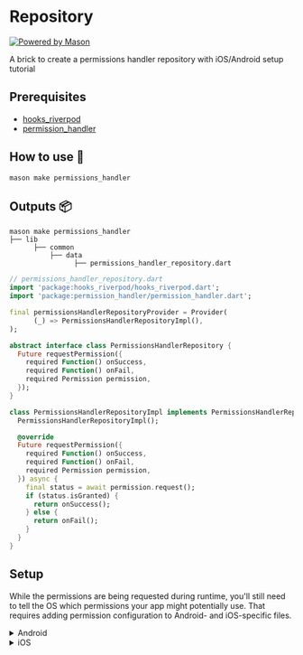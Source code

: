 # Repository

[![Powered by Mason](https://img.shields.io/endpoint?url=https%3A%2F%2Ftinyurl.com%2Fmason-badge)](https://github.com/felangel/mason)

A brick to create a permissions handler repository with iOS/Android setup tutorial

## Prerequisites

- [hooks_riverpod](https://pub.dev/packages/hooks_riverpod)
- [permission_handler](https://pub.dev/packages/permission_handler)

## How to use 🚀

```
mason make permissions_handler
```

## Outputs 📦

```
mason make permissions_handler
├── lib
      ├── common
          ├── data
                ├── permissions_handler_repository.dart
```

```dart
// permissions_handler_repository.dart
import 'package:hooks_riverpod/hooks_riverpod.dart';
import 'package:permission_handler/permission_handler.dart';

final permissionsHandlerRepositoryProvider = Provider(
      (_) => PermissionsHandlerRepositoryImpl(),
);

abstract interface class PermissionsHandlerRepository {
  Future requestPermission({
    required Function() onSuccess,
    required Function() onFail,
    required Permission permission,
  });
}

class PermissionsHandlerRepositoryImpl implements PermissionsHandlerRepository {
  PermissionsHandlerRepositoryImpl();

  @override
  Future requestPermission({
    required Function() onSuccess,
    required Function() onFail,
    required Permission permission,
  }) async {
    final status = await permission.request();
    if (status.isGranted) {
      return onSuccess();
    } else {
      return onFail();
    }
  }
}
```


## Setup

While the permissions are being requested during runtime, you'll still need to tell the OS which permissions your app might potentially use. That requires adding permission configuration to Android- and iOS-specific files.

<details>
<summary>Android</summary>

Add permissions to your `AndroidManifest.xml` file.
There's a `debug`, `main` and `profile` version which are chosen depending on how you start your app.
In general, it's sufficient to add permission only to the `main` version.
[Here](https://github.com/Baseflow/flutter-permission-handler/blob/master/permission_handler/example/android/app/src/main/AndroidManifest.xml)'s an example `AndroidManifest.xml` with a complete list of all possible permissions.

</details>

<details>
<summary>iOS</summary>

Add permission to your `Info.plist` file.
[Here](https://github.com/Baseflow/flutter-permission-handler/blob/master/permission_handler/example/ios/Runner/Info.plist)'s an example `Info.plist` with a complete list of all possible permissions.

You must list permission you want to use in your application :

1. Add the following to your `Podfile` file:

   ```ruby
   post_install do |installer|
     installer.pods_project.targets.each do |target|
       ... # Here are some configurations automatically generated by flutter
  
       # Start of the permission_handler configuration
       target.build_configurations.each do |config|
   
         # You can enable the permissions needed here. For example to enable camera
         # permission, just remove the `#` character in front so it looks like this:
         #
         # ## dart: PermissionGroup.camera
         # 'PERMISSION_CAMERA=1'
         #
         #  Preprocessor definitions can be found in: https://github.com/Baseflow/flutter-permission-handler/blob/master/permission_handler_apple/ios/Classes/PermissionHandlerEnums.h
         config.build_settings['GCC_PREPROCESSOR_DEFINITIONS'] ||= [
           '$(inherited)',
  
           ## dart: PermissionGroup.calendar
           # 'PERMISSION_EVENTS=1',
  
           ## dart: PermissionGroup.reminders
           # 'PERMISSION_REMINDERS=1',
  
           ## dart: PermissionGroup.contacts
           # 'PERMISSION_CONTACTS=1',
  
           ## dart: PermissionGroup.camera
           # 'PERMISSION_CAMERA=1',
  
           ## dart: PermissionGroup.microphone
           # 'PERMISSION_MICROPHONE=1',
  
           ## dart: PermissionGroup.speech
           # 'PERMISSION_SPEECH_RECOGNIZER=1',
  
           ## dart: PermissionGroup.photos
           # 'PERMISSION_PHOTOS=1',
  
           ## dart: [PermissionGroup.location, PermissionGroup.locationAlways, PermissionGroup.locationWhenInUse]
           # 'PERMISSION_LOCATION=1',
          
           ## dart: PermissionGroup.notification
           # 'PERMISSION_NOTIFICATIONS=1',
  
           ## dart: PermissionGroup.mediaLibrary
           # 'PERMISSION_MEDIA_LIBRARY=1',
  
           ## dart: PermissionGroup.sensors
           # 'PERMISSION_SENSORS=1',   
           
           ## dart: PermissionGroup.bluetooth
           # 'PERMISSION_BLUETOOTH=1',
   
           ## dart: PermissionGroup.appTrackingTransparency
           # 'PERMISSION_APP_TRACKING_TRANSPARENCY=1',
   
           ## dart: PermissionGroup.criticalAlerts
           # 'PERMISSION_CRITICAL_ALERTS=1'
         ]
  
       end 
       # End of the permission_handler configuration
     end
   end
   ```

2. Remove the `#` character in front of the permission you do want to use. For example if you need access to the calendar make sure the code looks like this:

   ```ruby
           ## dart: PermissionGroup.calendar
           'PERMISSION_EVENTS=1',
   ```

3. Delete the corresponding permission description in `Info.plist`
   e.g. when you don't need camera permission, just delete 'NSCameraUsageDescription'
   The following lists the relationship between `Permission` and `The key of Info.plist`:

   | Permission                                                                                  | Info.plist                                                                                                    | Macro                                |
      | ------------------------------------------------------------------------------------------- | ------------------------------------------------------------------------------------------------------------- | ------------------------------------ |
   | PermissionGroup.calendar                                                                    | NSCalendarsUsageDescription                                                                                   | PERMISSION_EVENTS                    |
   | PermissionGroup.reminders                                                                   | NSRemindersUsageDescription                                                                                   | PERMISSION_REMINDERS                 |
   | PermissionGroup.contacts                                                                    | NSContactsUsageDescription                                                                                    | PERMISSION_CONTACTS                  |
   | PermissionGroup.camera                                                                      | NSCameraUsageDescription                                                                                      | PERMISSION_CAMERA                    |
   | PermissionGroup.microphone                                                                  | NSMicrophoneUsageDescription                                                                                  | PERMISSION_MICROPHONE                |
   | PermissionGroup.speech                                                                      | NSSpeechRecognitionUsageDescription                                                                           | PERMISSION_SPEECH_RECOGNIZER         |
   | PermissionGroup.photos                                                                      | NSPhotoLibraryUsageDescription                                                                                | PERMISSION_PHOTOS                    |
   | PermissionGroup.location, PermissionGroup.locationAlways, PermissionGroup.locationWhenInUse | NSLocationUsageDescription, NSLocationAlwaysAndWhenInUseUsageDescription, NSLocationWhenInUseUsageDescription | PERMISSION_LOCATION                  |
   | PermissionGroup.notification                                                                | PermissionGroupNotification                                                                                   | PERMISSION_NOTIFICATIONS             |
   | PermissionGroup.mediaLibrary                                                                | NSAppleMusicUsageDescription, kTCCServiceMediaLibrary                                                         | PERMISSION_MEDIA_LIBRARY             |
   | PermissionGroup.sensors                                                                     | NSMotionUsageDescription                                                                                      | PERMISSION_SENSORS                   |
   | PermissionGroup.bluetooth                                                                   | NSBluetoothAlwaysUsageDescription, NSBluetoothPeripheralUsageDescription                                      | PERMISSION_BLUETOOTH                 |
   | PermissionGroup.appTrackingTransparency                                                     | NSUserTrackingUsageDescription                                                                                | PERMISSION_APP_TRACKING_TRANSPARENCY |  
   | PermissionGroup.criticalAlerts                                                              | PermissionGroupCriticalAlerts                                                                                 | PERMISSION_CRITICAL_ALERTS           |
4. Clean & Rebuild

</details>